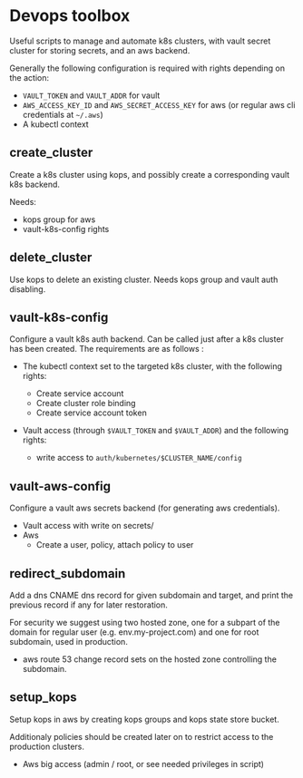 # Devops toolbox

Useful scripts to manage and automate k8s clusters, with vault secret cluster for storing secrets,
and an aws backend.

Generally the following configuration is required with rights depending on the action:

* `VAULT_TOKEN` and `VAULT_ADDR` for vault
* `AWS_ACCESS_KEY_ID` and `AWS_SECRET_ACCESS_KEY` for aws (or regular aws cli credentials at
`~/.aws`)
* A kubectl context

## create_cluster

Create a k8s cluster using kops, and possibly create a corresponding vault k8s backend.

Needs:

* kops group for aws
* vault-k8s-config rights

## delete_cluster

Use kops to delete an existing cluster. Needs kops group and vault auth disabling.

## vault-k8s-config

Configure a vault k8s auth backend. Can be called just after a k8s cluster has been created.
The requirements are as follows :

* The kubectl context set to the targeted k8s cluster, with the following rights:
  * Create service account
  * Create cluster role binding
  * Create service account token

* Vault access (through `$VAULT_TOKEN` and `$VAULT_ADDR`) and the following rights:
  * write access to `auth/kubernetes/$CLUSTER_NAME/config`

## vault-aws-config


Configure a vault aws secrets backend (for generating aws credentials).

* Vault access with write on secrets/
* Aws
  * Create a user, policy, attach policy to user

## redirect_subdomain

Add a dns CNAME dns record for given subdomain and target, and print the previous record if any
for later restoration.

For security we suggest using two hosted zone, one for a subpart of the domain for regular user
(e.g. env.my-project.com) and one for root subdomain, used in production.

* aws route 53 change record sets on the hosted zone controlling the subdomain.

## setup_kops

Setup kops in aws by creating kops groups and kops state store bucket.

Additionaly policies should be created later on to restrict access to the production clusters.

* Aws big access (admin / root, or see needed privileges in script)
